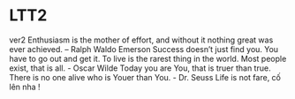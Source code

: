 # LTT2
ver2
Enthusiasm is the mother of effort, and without it nothing great was ever achieved. – Ralph Waldo Emerson
Success doesn’t just find you. You have to go out and get it.
To live is the rarest thing in the world. Most people exist, that is all. - Oscar Wilde
Today you are You, that is truer than true. There is no one alive who is Youer than You. - Dr. Seuss
Life is not fare, cố lên nha !
